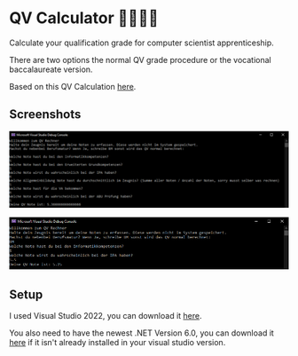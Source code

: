 # QV Calculator 👩‍💻👨‍💻

Calculate your qualification grade for computer scientist apprenticeship.

There are two options the normal QV grade procedure or the vocational baccalaureate version.

Based on this QV Calculation [here](https://www.i-be.ch/lehre/informatik/qv/qv-bivo-2014.html).

## Screenshots

![Normal Version](https://github.com/Hiekkan/QV_Calculator/blob/main/screenshots/Normal.png)

![Second Version](https://github.com/Hiekkan/QV_Calculator/blob/main/screenshots/BM.png)

## Setup

I used Visual Studio 2022, you can download it [here](https://visualstudio.microsoft.com/vs/).

You also need to have the newest .NET Version 6.0, you can download it [here](https://dotnet.microsoft.com/en-us/download/dotnet/6.0) if it isn't already installed in your visual studio version.
